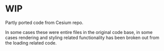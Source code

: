 # WIP

Partly ported code from Cesium repo.

In some cases these were entire files in the original code base, in some cases rendering and styling related functionality has been broken out from the loading related code.
